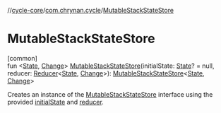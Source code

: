 //[cycle-core](../../index.md)/[com.chrynan.cycle](index.md)/[MutableStackStateStore](-mutable-stack-state-store.md)

# MutableStackStateStore

[common]\
fun &lt;[State](-mutable-stack-state-store.md), [Change](-mutable-stack-state-store.md)&gt; [MutableStackStateStore](-mutable-stack-state-store.md)(initialState: [State](-mutable-stack-state-store.md)? = null, reducer: [Reducer](index.md#-209270086%2FClasslikes%2F1627176608)&lt;[State](-mutable-stack-state-store.md), [Change](-mutable-stack-state-store.md)&gt;): [MutableStackStateStore](-mutable-stack-state-store/index.md)&lt;[State](-mutable-stack-state-store.md), [Change](-mutable-stack-state-store.md)&gt;

Creates an instance of the [MutableStackStateStore](-mutable-stack-state-store/index.md) interface using the provided [initialState](-mutable-stack-state-store.md) and [reducer](-mutable-stack-state-store.md).

